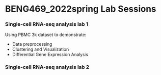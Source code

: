 # BENG469_2022spring Lab Sessions


### Single-cell RNA-seq analysis lab 1

Using PBMC 3k dataset to demonstrate:

* Data preprocessing
* Clustering and Visualization
* Differential Gene Expression Analysis


### Single-cell RNA-seq analysis lab 2


